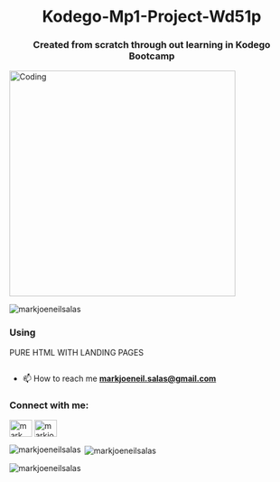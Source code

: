 
<h1 align="center"> Kodego-Mp1-Project-Wd51p </h1>
<h3 align="center">Created from scratch through out learning in Kodego Bootcamp</h3>
<img align="center" alt="Coding" width="400" src="Responsive desktop job application form.jpg">
<p align="left"> <img src="https://komarev.com/ghpvc/?username=markjoeneilsalas&label=Profile%20views&color=0e75b6&style=flat" alt="markjoeneilsalas" /> </p>

<h3 align="left">Using</h3>
<p> PURE HTML WITH LANDING PAGES </p>

<p align="left"> <a href="https://twitter.com/" target="blank"><img src="https://img.shields.io/twitter/follow/?logo=twitter&style=for-the-badge" alt="" /></a> </p>

- 📫 How to reach me **markjoeneil.salas@gmail.com**


<h3 align="left">Connect with me:</h3>
<p align="left">
<a href="https://linkedin.com/in/mark joeneil salas" target="blank"><img align="center" src="https://raw.githubusercontent.com/rahuldkjain/github-profile-readme-generator/master/src/images/icons/Social/linked-in-alt.svg" alt="mark joeneil salas" height="30" width="40" /></a>
<a href="https://fb.com/markjoenei" target="blank"><img align="center" src="https://raw.githubusercontent.com/rahuldkjain/github-profile-readme-generator/master/src/images/icons/Social/facebook.svg" alt="markjoenei" height="30" width="40" /></a>
</p>

<p><img align="left" src="https://github-readme-stats.vercel.app/api/top-langs?username=markjoeneilsalas&show_icons=true&locale=en&layout=compact" alt="markjoeneilsalas" /></p>

<p>&nbsp;<img align="center" src="https://github-readme-stats.vercel.app/api?username=markjoeneilsalas&show_icons=true&locale=en" alt="markjoeneilsalas" /></p>

<p><img align="center" src="https://github-readme-streak-stats.herokuapp.com/?user=markjoeneilsalas&" alt="markjoeneilsalas" /></p>

